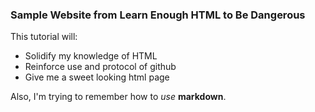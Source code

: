 ### Sample Website from Learn Enough HTML to Be Dangerous

This tutorial will:

* Solidify my knowledge of HTML
* Reinforce use and protocol of github
* Give me a sweet looking html page  

Also, I'm trying to remember how to _use_ **markdown**. 
